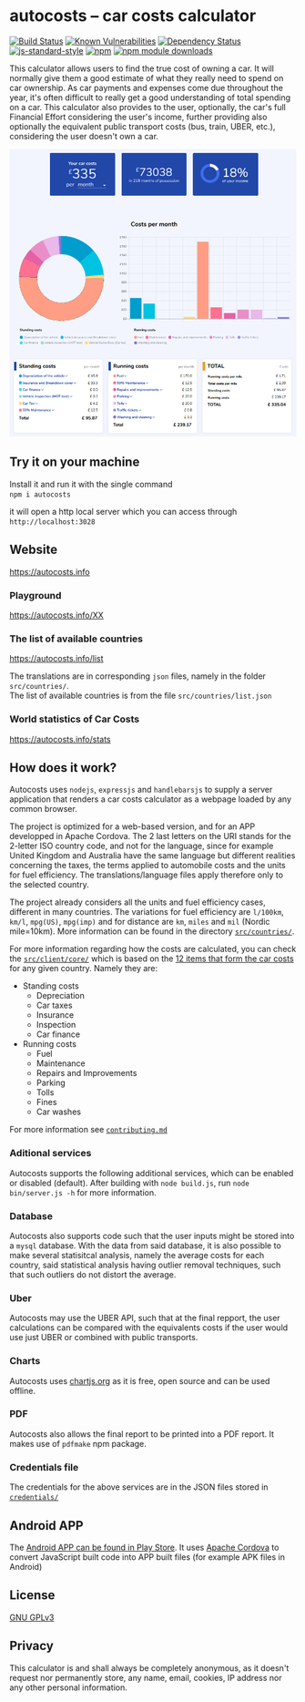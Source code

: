 autocosts &ndash; car costs calculator
=========
[![Build Status][travis_img]][travis_url]
[![Known Vulnerabilities](https://snyk.io/test/github/jfoclpf/autocosts/badge.svg?targetFile=package.json)](https://snyk.io/test/github/jfoclpf/autocosts?targetFile=package.json)
[![Dependency Status][dependency status_img]][dependency status_url]
[![js-standard-style][js-standard-style_img]][js-standard-style_url]
[![npm][npm_img]][npm_url]
[![npm module downloads][npm_module_downloads_img]][npm_module_downloads_url]




[travis_img]: https://travis-ci.org/jfoclpf/autocosts.svg?branch=master
[travis_url]: https://travis-ci.org/jfoclpf/autocosts

[npm_img]: https://img.shields.io/npm/v/autocosts.svg?colorB=0E7FBF
[npm_url]: https://www.npmjs.com/package/autocosts

[npm_module_downloads_img]: https://img.shields.io/npm/dt/autocosts.svg
[npm_module_downloads_url]: https://www.npmjs.com/package/autocosts

[js-standard-style_img]: https://img.shields.io/badge/code%20style-standard-brightgreen.svg
[js-standard-style_url]: https://standardjs.com/

[dependency status_img]: https://david-dm.org/jfoclpf/autocosts.svg
[dependency status_url]: https://david-dm.org/jfoclpf/autocosts

This calculator allows users to find the true cost of owning a car. It will normally give them a good estimate of what they really need to spend on car ownership. As car payments and expenses come due throughout the year, it's often difficult to really get a good understanding of total spending on a car. This calculator also provides to the user, optionally, the car's full Financial Effort considering the user's income, further providing also optionally the equivalent public transport costs (bus, train, UBER, etc.), considering the user doesn't own a car.

<img src="/src/img/screenshot.png">

## Try it on your machine
Install it and run it with the single command<br>
`npm i autocosts`

it will open a http local server which you can access through `http://localhost:3028`

## Website
https://autocosts.info

### Playground
https://autocosts.info/XX

### The list of available countries
https://autocosts.info/list

The translations are in corresponding `json` files, namely in the folder `src/countries/`.<br>
The list of available countries is from the file `src/countries/list.json`

### World statistics of Car Costs
https://autocosts.info/stats


## How does it work?
Autocosts uses `nodejs`, `expressjs` and `handlebarsjs` to supply a server application that renders a car costs calculator as a webpage loaded by any common browser.

The project is optimized for a web-based version, and for an APP developped in Apache Cordova. The 2 last letters on the URI stands for the 2-letter ISO country code, and not for the language, since for example United Kingdom and Australia have the same language but different realities concerning the taxes, the terms applied to automobile costs and the units for fuel efficiency. The translations/language files apply therefore only to the selected country.

The project already considers all the units and fuel efficiency cases, different in many countries. The variations for fuel efficiency are `l/100km`, `km/l`, `mpg(US)`, `mpg(imp)` and for distance are `km`, `miles` and `mil` (Nordic mile=10km). More information can be found in the directory [`src/countries/`](src/countries/).

For more information regarding how the costs are calculated, you can check the [`src/client/core/`](src/client/core/) which is based on the <a href="https://en.wikipedia.org/wiki/Car_costs">12 items that form the car costs</a> for any given country. Namely they are:

* Standing costs
  * Depreciation
  * Car taxes
  * Insurance
  * Inspection
  * Car finance
* Running costs
  * Fuel
  * Maintenance
  * Repairs and Improvements
  * Parking
  * Tolls
  * Fines
  * Car washes

For more information see [`contributing.md`](contributing.md)

### Aditional services
Autocosts supports the following additional services, which can be enabled or disabled (default).
After building with `node build.js`, run `node bin/server.js -h` for more information.

### Database

Autocosts also supports code such that the user inputs might be stored into a `mysql` database. With the data from said database, it is also possible to make several statisitcal analysis, namely the average costs for each country, said statistical analysis having outlier removal techniques, such that such outliers do not distort the average.

### Uber

Autocosts may use the UBER API, such that at the final repport, the user calculations can be compared with the equivalents costs if the user would use just UBER or combined with public transports.

### Charts

Autocosts uses <a href=http://www.chartjs.org/>chartjs.org</a> as it is free, open source and can be used offline.

### PDF

Autocosts also allows the final report to be printed into a PDF report. It makes use of `pdfmake` npm package.

### Credentials file

The credentials for the above services are in the JSON files stored in [`credentials/`](/credentials/)

## Android APP

The <a href="https://play.google.com/store/apps/details?id=info.autocosts">Android APP can be found in Play Store</a>. It uses <a href="https://cordova.apache.org/">Apache Cordova</a> to convert JavaScript built code into APP built files (for example APK files in Android)

## License

<a href="http://www.gnu.org/licenses/gpl-3.0.en.html">GNU GPLv3</a>

## Privacy

This calculator is and shall always be completely anonymous, as it doesn't request nor permanently store, any name, email, cookies, IP address nor any other personal information.
